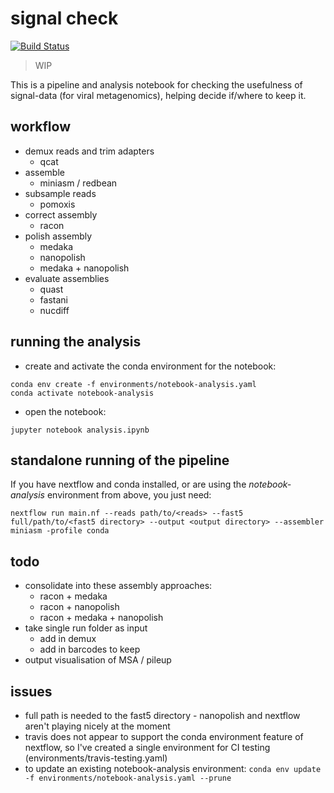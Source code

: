 # signal check

[![Build Status](https://travis-ci.org/will-rowe/signal-check.svg?branch=master)](https://travis-ci.org/will-rowe/signal-check)

> WIP

This is a pipeline and analysis notebook for checking the usefulness of signal-data (for viral metagenomics), helping decide if/where to keep it.

## workflow

* demux reads and trim adapters
    * qcat
* assemble
    * miniasm / redbean
* subsample reads
    * pomoxis
* correct assembly
    * racon
* polish assembly
    * medaka
    * nanopolish
    * medaka + nanopolish
* evaluate assemblies
    * quast
    * fastani
    * nucdiff

## running the analysis

* create and activate the conda environment for the notebook:
  
```
conda env create -f environments/notebook-analysis.yaml 
conda activate notebook-analysis
```

* open the notebook:

```
jupyter notebook analysis.ipynb
```

## standalone running of the pipeline

If you have nextflow and conda installed, or are using the *notebook-analysis* environment from above, you just need:

```
nextflow run main.nf --reads path/to/<reads> --fast5 full/path/to/<fast5 directory> --output <output directory> --assembler miniasm -profile conda
```

## todo

* consolidate into these assembly approaches:
    * racon + medaka
    * racon + nanopolish
    * racon + medaka + nanopolish
* take single run folder as input
    * add in demux
    * add in barcodes to keep
* output visualisation of MSA / pileup

## issues

* full path is needed to the fast5 directory - nanopolish and nextflow aren't playing nicely at the moment
* travis does not appear to support the conda environment feature of nextflow, so I've created a single environment for CI testing (environments/travis-testing.yaml) 
* to update an existing notebook-analysis environment: `conda env update -f environments/notebook-analysis.yaml --prune`